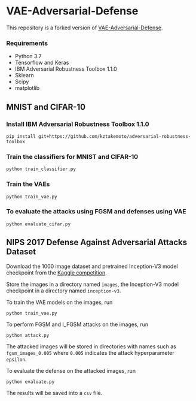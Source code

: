 # VAE-Adversarial-Defense

This repository is a forked version of [VAE-Adversarial-Defense](https://github.com/Roy-YL/VAE-Adversarial-Defense).

### Requirements

- Python 3.7
- Tensorflow and Keras
- IBM Adversarial Robustness Toolbox 1.1.0
- Sklearn
- Scipy
- matplotlib

## MNIST and CIFAR-10
### Install IBM Adversarial Robustness Toolbox 1.1.0
```
pip install git+https://github.com/kztakemoto/adversarial-robustness-toolbox
```

### Train the classifiers for MNIST and CIFAR-10
```
python train_classifier.py
```

### Train the VAEs
```
python train_vae.py
```

### To evaluate the attacks using FGSM and defenses using VAE
```
python evaluate_cifar.py
```

## NIPS 2017 Defense Against Adversarial Attacks Dataset

Download the 1000 image dataset and pretrained Inception-V3 model checkpoint from the [Kaggle competition](https://www.kaggle.com/c/nips-2017-defense-against-adversarial-attack/data).

Store the images in a directory named `images`, the Inception-V3 model checkpoint in a directory named `inception-v3`.

To train the VAE models on the images, run

```shell
python train_vae.py
```

To perform FGSM and I_FGSM attacks on the images, run

```shell
python attack.py
```

The attacked images will be stored in directories with names such as `fgsm_images_0.005` where `0.005` indicates the attack hyperparameter `epsilon`.

To evaluate the defense on the attacked images, run

```shell
python evaluate.py
```

The results will be saved into a `csv` file.